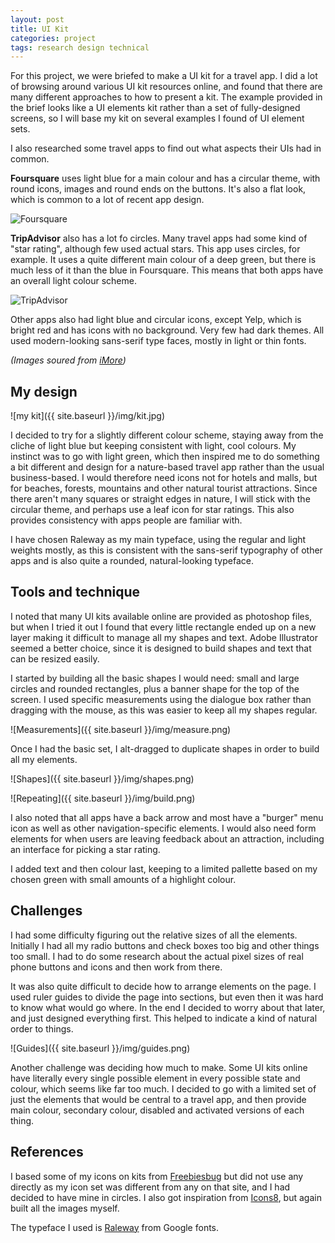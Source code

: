 ```yaml
---
layout: post
title: UI Kit
categories: project
tags: research design technical
---
```

For this project, we were briefed to make a UI kit for a travel app. I did a lot of browsing around various UI kit resources online, and found that there are many different approaches to how to present a kit. The example provided in the brief looks like a UI elements kit rather than a set of fully-designed screens, so I will base my kit on several examples I found of UI element sets.

I also researched some travel apps to find out what aspects their UIs had in common.

**Foursquare** uses light blue for a main colour and has a circular theme, with round icons, images and round ends on the buttons. It's also a flat look, which is common to a lot of recent app design.

![Foursquare](https://www.imore.com/sites/imore.com/files/styles/larger/public/field/image/2014/07/foursquare_travel_guides_best_apps_screens.jpg?itok=fMFy8HDw)

**TripAdvisor** also has a lot fo circles. Many travel apps had some kind of "star rating", although few used actual stars. This app uses circles, for example. It uses a quite different main colour of a deep green, but there is much less of it than the blue in Foursquare. This means that both apps have an overall light colour scheme.

![TripAdvisor](https://www.imore.com/sites/imore.com/files/styles/larger/public/field/image/2014/07/tripadvisor_iphone_best_apps_screens.jpg?itok=h0wGPT68)

Other apps also had light blue and circular icons, except Yelp, which is bright red and has icons with no background. Very few had dark themes. All used modern-looking sans-serif type faces, mostly in light or thin fonts.

*(Images soured from [iMore](https://www.imore.com/best-travel-guide-apps-iphone-foursquare-gogobot-jetpac-city-guides-more))*

## My design
![my kit]({{ site.baseurl }}/img/kit.jpg)

I decided to try for a slightly different colour scheme, staying away from the cliche of light blue but keeping consistent with light, cool colours. My instinct was to go with light green, which then inspired me to do something a bit different and design for a nature-based travel app rather than the usual business-based. I would therefore need icons not for hotels and malls, but for beaches, forests, mountains and other natural tourist attractions. Since there aren't many squares or straight edges in nature, I will stick with the circular theme, and perhaps use a leaf icon for star ratings. This also provides consistency with apps people are familiar with.

I have chosen Raleway as my main typeface, using the regular and light weights mostly, as this is consistent with the sans-serif typography of other apps and is also quite a rounded, natural-looking typeface.

## Tools and technique
I noted that many UI kits available online are provided as photoshop files, but when I tried it out I found that every little rectangle ended up on a new layer making it difficult to manage all my shapes and text. Adobe Illustrator seemed a better choice, since it is designed to build shapes and text that can be resized easily. 

I started by building all the basic shapes I would need: small and large circles and rounded rectangles, plus a banner shape for the top of the screen. I used specific measurements using the dialogue box rather than dragging with the mouse, as this was easier to keep all my shapes regular. 

![Measurements]({{ site.baseurl }}/img/measure.png)

Once I had the basic set, I alt-dragged to duplicate shapes in order to build all my elements. 

![Shapes]({{ site.baseurl }}/img/shapes.png)

![Repeating]({{ site.baseurl }}/img/build.png)

I also noted that all apps have a back arrow and most have a "burger" menu icon as well as other navigation-specific elements. I would also need form elements for when users are leaving feedback about an attraction, including an interface for picking a star rating.

I added text and then colour last, keeping to a limited pallette based on my chosen green with small amounts of a highlight colour.

## Challenges
I had some difficulty figuring out the relative sizes of all the elements. Initially I had all my radio buttons and check boxes too big and other things too small. I had to do some research about the actual pixel sizes of real phone buttons and icons and then work from there.

It was also quite difficult to decide how to arrange elements on the page. I used ruler guides to divide the page into sections, but even then it was hard to know what would go where. In the end I decided to worry about that later, and just designed everything first. This helped to indicate a kind of natural order to things.

![Guides]({{ site.baseurl }}/img/guides.png)

Another challenge was deciding how much to make. Some UI kits online have literally every single possible element in every possible state and colour, which seems like far too much. I decided to go with a limited set of just the elements that would be central to a travel app, and then provide main colour, secondary colour, disabled and activated versions of each thing.

## References
I based some of my icons on kits from [Freebiesbug](https://freebiesbug.com/illustrator-freebies/) but did not use any directly as my icon set was different from any on that site, and I had decided to have mine in circles. I also got inspiration from [Icons8](https://icons8.com), but again built all the images myself.

The typeface I used is [Raleway](https://fonts.google.com/specimen/Raleway) from Google fonts.


